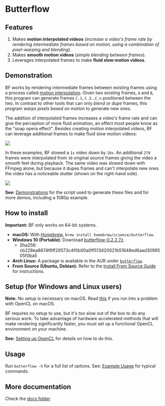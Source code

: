 # Butterflow
## Features
1. Makes **motion interpolated videos** (*increase a video's frame rate by rendering intermediate frames based on motion, using a combination of pixel-warping and blending*).
2. Makes **smooth motion videos** (*simple blending between frames*).
3. Leverages interpolated frames to make **fluid slow motion videos**.

## Demonstration
BF works by rendering intermediate frames between existing frames using a process called [motion interpolation](http://en.wikipedia.org/wiki/Motion_interpolation). Given two existing frames, `A` and `B`, this program can generate frames `C.1`, `C.2`...`C.n` positioned between the two. In contrast to other tools that can only *blend or dupe* frames, this program *warps pixels based on motion* to generate new ones.

The addition of interpolated frames increases a video's frame rate and can give the perception of more fluid animation, an effect most people know as the "soap opera effect". Besides creating motion interpolated videos, BF can leverage additional frames to make fluid slow motion videos:

![](http://srv.dthpham.me/butterflow/demos/1.gif)

In these examples, BF slowed a `1s` video down by `10x`. An additional `270` frames were interpolated from `30` original source frames giving the video a smooth feel during playback. The same video was slowed down with FFmpeg alone, but because it dupes frames and can't interpolate new ones the video has a noticeable stutter (shown on the right-hand side).

![](http://srv.dthpham.me/butterflow/demos/2.gif)

**See:** [Demonstrations](https://github.com/dthpham/butterflow/blob/master/docs/Demonstrations.md) for the script used to generate these files and for more demos, including a 1080p example.

## How to install
**Important:** BF only works on 64-bit systems.

* **macOS:** With [Homebrew](http://brew.sh/), `brew install homebrew/science/butterflow`.
* **Windows 10 (Portable)**: Download [butterflow-0.2.2.7z](http://srv.dthpham.me/butterflow/releases/win/butterflow-0.2.2.7z).
  * Sha256: cb228ea8674f6ff29573c4f0b00a0ff513420021b51648ed6aad3099505f0ba5
* **Arch Linux:** A package is available in the AUR under [`butterflow`](https://aur.archlinux.org/packages/butterflow/).
* **From Source (Ubuntu, Debian):** Refer to the [Install From Source Guide](https://github.com/dthpham/butterflow/blob/master/docs/Install-From-Source-Guide.md) for instructions.

## Setup (for Windows and Linux users)
**Note:** No setup is necessary on macOS. Read [this](https://github.com/dthpham/butterflow/blob/master/docs/Setting-Up-OpenCL.md#os-x-mavericks-and-newer) if you run into a problem with OpenCL on macOS.

BF requires no setup to use, but it's too slow out of the box to do any serious work. To take advantage of hardware accelerated methods that will make rendering significantly faster, you must set up a functional OpenCL environment on your machine.

**See:** [Setting up OpenCL](https://github.com/dthpham/butterflow/blob/master/docs/Setting-Up-OpenCL.md) for details on how to do this.

## Usage
Run `butterflow -h` for a full list of options. See: [Example Usage](https://github.com/dthpham/butterflow/blob/master/docs/Example-Usage.md) for typical commands.

## More documentation
Check the [docs folder](https://github.com/dthpham/butterflow/tree/master/docs).
